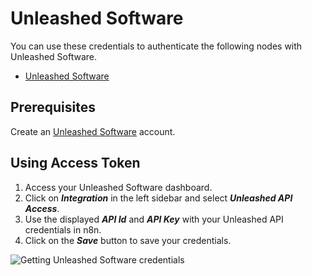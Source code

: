 # Unleashed Software

You can use these credentials to authenticate the following nodes with Unleashed Software.

- [Unleashed Software](/integrations/builtin/app-nodes/n8n-nodes-base.unleashedSoftware/)

## Prerequisites

Create an [Unleashed Software](https://www.unleashedsoftware.com/) account.

## Using Access Token

1. Access your Unleashed Software dashboard.
2. Click on ***Integration*** in the left sidebar and select ***Unleashed API Access***.
3. Use the displayed ***API Id*** and ***API Key*** with your Unleashed API credentials in n8n.
4. Click on the ***Save*** button to save your credentials.

![Getting Unleashed Software credentials](/_images/integrations/builtin/credentials/unleashedsoftware/using-access-token.gif)
